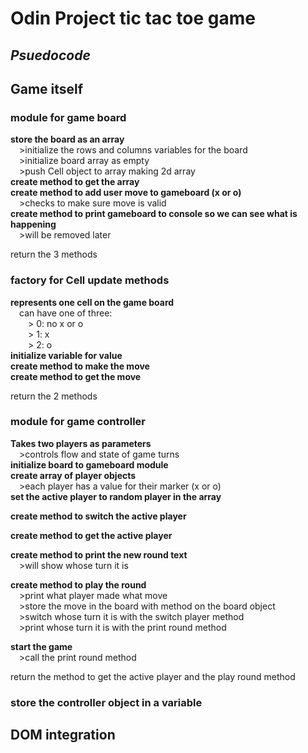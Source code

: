 # Odin Project tic tac toe game  
  
## *Psuedocode*  
## Game itself
### module for game board  
**store the board as an array**  
&emsp;>initialize the rows and columns variables for the board  
&emsp;>initialize board array as empty  
&emsp;>push Cell object to array making 2d array  
**create method to get the array**  
**create method to add user move to gameboard (x or o)**  
&emsp;>checks to make sure move is valid  
**create method to print gameboard to console so we can see what is happening**  
&emsp;>will be removed later  
  
return the 3 methods
  
### factory for Cell update methods  
**represents one cell on the game board**  
&emsp;can have one of three:  
&emsp;&emsp;> 0: no x or o  
&emsp;&emsp;> 1: x  
&emsp;&emsp;> 2: o  
**initialize variable for value**  
**create method to make the move**  
**create method to get the move**  
  
return the 2 methods

### module for game controller  
**Takes two players as parameters**  
&emsp;>controls flow and state of game turns  
**initialize board to gameboard module**  
**create array of player objects**  
&emsp;>each player has a value for their marker (x or o)  
**set the active player to random player in the array**  
  
**create method to switch the active player**  
  
**create method to get the active player**  
  
**create method to print the new round text**  
&emsp;>will show whose turn it is  
  
**create method to play the round**  
&emsp;>print what player made what move  
&emsp;>store the move in the board with method on the board object  
&emsp;>switch whose turn it is with the switch player method  
&emsp;>print whose turn it is with the print round method
  
**start the game**  
&emsp;>call the print round method  
  
return the method to get the active player and the play round method  
  
### store the controller object in a variable
  
## DOM integration